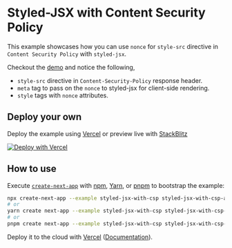 # Styled-JSX with Content Security Policy

This example showcases how you can use `nonce` for `style-src` directive in `Content Security Policy` with `styled-jsx`.

Checkout the [demo](https://styled-jsx-with-csp.vercel.app/) and notice the following,

- `style-src` directive in `Content-Security-Policy` response header.
- `meta` tag to pass on the `nonce` to styled-jsx for client-side rendering.
- `style` tags with `nonce` attributes.

## Deploy your own

Deploy the example using [Vercel](https://vercel.com?utm_source=github&utm_medium=readme&utm_campaign=next-example) or preview live with [StackBlitz](https://stackblitz.com/github/vercel/next.js/tree/canary/examples/styled-jsx-with-csp)

[![Deploy with Vercel](https://vercel.com/button)](https://vercel.com/new/git/external?repository-url=https://github.com/vercel/next.js/tree/canary/examples/styled-jsx-with-csp&project-name=styled-jsx-with-csp&repository-name=styled-jsx-with-csp)

## How to use

Execute [`create-next-app`](https://github.com/vercel/next.js/tree/canary/packages/create-next-app) with [npm](https://docs.npmjs.com/cli/init), [Yarn](https://yarnpkg.com/lang/en/docs/cli/create/), or [pnpm](https://pnpm.io) to bootstrap the example:

```bash
npx create-next-app --example styled-jsx-with-csp styled-jsx-with-csp-app
# or
yarn create next-app --example styled-jsx-with-csp styled-jsx-with-csp-app
# or
pnpm create next-app --example styled-jsx-with-csp styled-jsx-with-csp-app
```

Deploy it to the cloud with [Vercel](https://vercel.com/new?utm_source=github&utm_medium=readme&utm_campaign=next-example) ([Documentation](https://nextjs.org/docs/deployment)).
